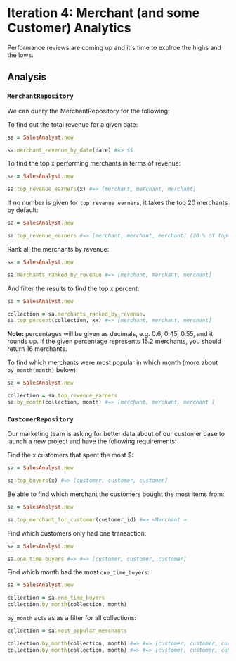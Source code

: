 # Iteration 4: Merchant (and some Customer) Analytics

Performance reviews are coming up and it's time to explroe the highs and the lows.

## Analysis

### `MerchantRepository`

We can query the MerchantRepository for the following:

To find out the total revenue for a given date:

```rb
sa = SalesAnalyst.new

sa.merchant_revenue_by_date(date) #=> $$
```

To find the top x performing merchants in terms of revenue:  

```rb
sa = SalesAnalyst.new

sa.top_revenue_earners(x) #=> [merchant, merchant, merchant]
```

If no number is given for `top_revenue_earners`, it takes the top 20 merchants by default:

```rb
sa = SalesAnalyst.new

sa.top_revenue_earners #=> [merchant, merchant, merchant] (20 % of top merchants by revenue)
```

Rank all the merchants by revenue:

```rb
sa = SalesAnalyst.new

sa.merchants_ranked_by_revenue #=> [merchant, merchant, merchant]
```

And filter the results to find the top x percent:

```rb
sa = SalesAnalyst.new

collection = sa.merchants_ranked_by_revenue.
sa.top_percent(collection, xx) #=> [merchant, merchant, merchant]
```

**Note:** percentages will be given as decimals, e.g. 0.6, 0.45, 0.55, and it rounds up. If the given percentage represents 15.2 merchants, you should return 16 merchants.

To find which merchants were most popular in which month (more about `by_month(month)` below):

```rb
sa = SalesAnalyst.new

collection = sa.top_revenue_earners
sa.by_month(collection, month) #=> [merchant, merchant, merchant ]
```

### `CustomerRepository`

Our marketing team is asking for better data about of our customer base to launch a new project and have the following requirements:

Find the x customers that spent the most $:

```rb
sa = SalesAnalyst.new

sa.top_buyers(x) #=> [customer, customer, customer]
```

Be able to find which merchant the customers bought the most items from:

```rb
sa = SalesAnalyst.new

sa.top_merchant_for_customer(customer_id) #=> <Merchant >
```

Find which customers only had one transaction:

```rb
sa = SalesAnalyst.new

sa.one_time_buyers #=> #=> [customer, customer, customer]
```

Find which month had the most `one_time_buyers`:

```rb
sa = SalesAnalyst.new

collection = sa.one_time_buyers
collection.by_month(collection, month)
```

`by_month` acts as as a filter for all collections:  

```rb
collection = sa.most_popular_merchants

collection.by_month(collection, month) #=> #=> [customer, customer, customer]
collection.by_month(collection, month) #=> #=> [customer, customer, customer]
```
